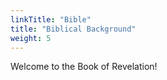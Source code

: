 ```yaml
---
linkTitle: "Bible"
title: "Biblical Background"
weight: 5
---
```


Welcome to the Book of Revelation!

<!--more-->
